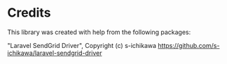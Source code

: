 # Credits

This library was created with help from the following packages:

"Laravel SendGrid Driver", Copyright (c) s-ichikawa
https://github.com/s-ichikawa/laravel-sendgrid-driver